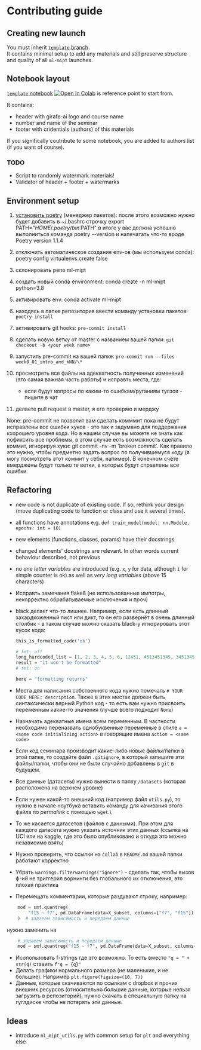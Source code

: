 # Contributing guide

## Creating new launch

You must inherit
[`template` branch](https://github.com/girafe-ai/ml-mipt/tree/template).\
It contains minimal setup to add any materials and still preserve structure and quality
of all `ml-mipt` launches.

## Notebook layout

[`template` notebook](https://github.com/girafe-ai/ml-mipt/blob/develop/template.ipynb)
[![Open In Colab](https://colab.research.google.com/assets/colab-badge.svg)](https://colab.research.google.com/github/girafe-ai/ml-mipt/blob/develop/template.ipynb)
is reference point to start from.

It contains:

- header with girafe-ai logo and course name
- number and name of the seminar
- footer with cridentials (authors) of this materials

If you significally coutribute to some notebook, you are added to authors list
(if you want of course).

### TODO

- Script to randomly watermark materials!
- Validator of header + footer + watermarks

## Environment setup

1. [установить poetry](https://python-poetry.org/docs/#installation) (менеджер
   пакетов): после этого возможно нужно будет добавить в ~/.bashrc строчку
   export PATH="$HOME/.poetry/bin:$PATH" в итоге у вас должна успешно
   выполниться команда poetry --version и напечатать что-то вроде Poetry version
   1.1.4
1. отключить автоматическое создание env-ов (мы используем conda): poetry config
   virtualenvs.create false
1. склонировать репо ml-mipt
1. создать новый conda environment: conda create -n ml-mipt python=3.8
1. активировать env: conda activate ml-mipt
1. находясь в папке репозитория ввести команду установки пакетов:
   `poetry install`
1. активировать git hooks: `pre-commit install`
1. сделать новую ветку от master с названием вашей папки:
   `git checkout -b <your week name>`
1. запустить pre-commit на вашей папке:
   `pre-commit run --files week0_01_intro_and_kNN/\*`
1. просмотреть все файлы на адекватность полученных изменений (это самая важная
   часть работы) и исправть места, где:

   - если будут вопросы по каким-то ошибкам/руганиям тулзов - пишите в чат

1. делаете pull request в master, я его проверяю и мерджу

None: pre-commit не позволит вам сделать комммит пока не будут исправлены все
ошибки хуков - это так и задумано для поддержания кхорошего уровня кода. Но в
нашем случае вы можете не знать как пофиксить все проблемы, в этом случае есть
возможность сделать коммит, игнорируя хуки: git commit -nv -m 'broken commit'.
Как правило это нужно, чтобы предметно задать вопрос по получившемуся коду (я
могу посмотреть этот коммит у себя, напимер). В конечном счёте вмерджены будут
только те ветки, в которых будут справлены все ошибки.

## Refactoring

- new code is not duplicate of existing code. If so, rethink your design (move
  duplicating code to function or class and use it several times).
- all functions have annotations e.g.
  `def train_model(model: nn.Module, epochs: int = 10)`
- new elements (functions, classes, params) have their docstrings
- changed elements' docstrings are relevant. In other words current behaviour
  described, not previous
- no _one letter variables_ are introduced (e.g. `x`, `y` for data, although `i`
  for simple counter is ok) as well as _very long variables_ (above 15
  characters)

- Исправть замечания flake8 (не использованные импотры, некорректно
  обрабатываемые исключения и проч)
- black делает что-то лишнее. Например, если есть длинный захардкоженный лист
  или дикт, то он его развернёт в очень длинный столбик - в таком случае можно
  сказать black-у игнорировать этот кусок кода:

  ```python
  this_is_formatted_code('ok')

  # fmt: off
  long_hardcoded_list = [1, 2, 3, 4, 5, 6, 12451, 4513451345, 34513451345]
  result = "it won't be formatted"
  # fmt: on

  here = "formatting returns"
  ```

- Места для написания собственного кода нужно помечать
  `# YOUR CODE HERE: description`. Также в этих местах должен быть синтаксически
  верный Python код - то есть вам нужно присвоить переменным какие-то значения
  (лучше всего подходит `None`)
- Назначать адекватные имена всем переменным. В частности необходимо переназвать
  однобуквенные переменные в стиле `a = <some code initializing action>` в
  говорящие имена `action = <same code>`
- Если код семинара производит какие-либо новые файлы/папки в этой папке, то
  создайте файл `.gitignore`, в который запишите эти файлы/папки, чтобы они не
  были случайно добавлены в `git` в будущем.
- Все данные (датасеты) нужно вынести в папку `/datasets` (которая расположена
  на верхнем уровне)
- Если нужен какой-то внешний код (например файл `utils.py`), то нужно в начале
  ноутбука вставить команду для качивания этого файла по _permalink_ с помощью
  `wget`.\
- То же касается датасетов (файлов с данными). При этом для каждого датасета
  нужно указать источник этих данных (ссылка на UCI или на kaggle, где это было
  опубликовано и откуда это можно независимо взять)
- Нужно проверить, что ссылки на `collab` в `README.md` вашей папки работают
  корректно
- Убрать `warnings.filterwarnings("ignore")` - сделать так, чтобы вызов ф-ий не
  триггерил ворнинги без глобального их отключения, это плохая практика
- Перемещать комментарии, которые раздувают строку, например:

```python
    mod = smf.quantreg(
        "f15 ~ f7", pd.DataFrame(data=X_subset, columns=["f7", "f15"])
    )  # задаеем зависимость и передаем данные
```

нужно заменить на

```python
    # задаеем зависимость и передаем данные
    mod = smf.quantreg("f15 ~ f7", pd.DataFrame(data=X_subset, columns=["f7", "f15"]))
```

- Исопользовать f-strings где это возможно. То есть вместо `"q = " + str(q)`
  ставить `f"q = {q}"`
- Делать графики нормального размера (не маленькие, и не большие). Например
  `plt.figure(figsize=(10, 7))`
- Данные, которые скачиваются по ссылкам с dropbox и прочих внешних ресурсов
  (относительно большие данные, которые нельзя загрузить в репозиторий), нужно
  скачать в специальную папку на гуглдиске чтобы не потерять эти данные.

## Ideas

- introduce `ml_mipt_utils.py` with common setup for `plt` and everything else
